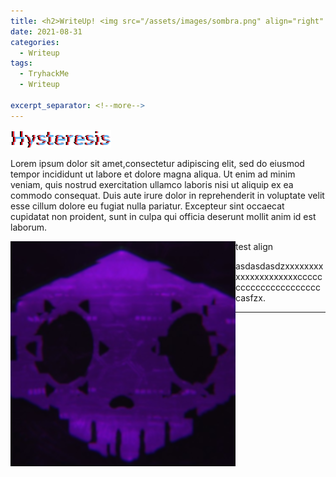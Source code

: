 ```yaml
---
title: <h2>WriteUp! <img src="/assets/images/sombra.png" align="right" alt style="right;margin-right:50px; margin-left:20px; margin-bottom:10px; height:120px;"/></h2>
date: 2021-08-31
categories:
  - Writeup
tags:
  - TryhackMe
  - Writeup

excerpt_separator: <!--more-->
---
```



<p><img src="/assets/images/Hysteresis.png" alt="" /></p>

<p>Lorem ipsum dolor sit amet,consectetur adipiscing elit, sed do eiusmod tempor incididunt ut labore et dolore magna aliqua. Ut enim ad minim veniam, quis nostrud exercitation ullamco laboris nisi ut aliquip ex ea commodo consequat. Duis aute irure dolor in reprehenderit in voluptate velit esse cillum dolore eu fugiat nulla pariatur. Excepteur sint occaecat cupidatat non proident, sunt in culpa qui officia deserunt mollit anim id est laborum.</p>


<!--more-->

<p> test align<img src="/assets/images/sombra.png" align="left" alt="" /></p>

<p>asdasdasdzxxxxxxxxxxxxxxxxxxxxxcccccccccccccccccccccccasfzx.</p>

---

